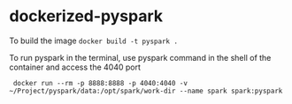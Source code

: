 # dockerized-pyspark

To build the image 
`docker build -t pyspark .`

To run pyspark in the terminal, use pyspark command in the shell of the container and access the 4040 port

` docker run --rm -p 8888:8888 -p 4040:4040 -v ~/Project/pyspark/data:/opt/spark/work-dir --name spark spark:pyspark`
